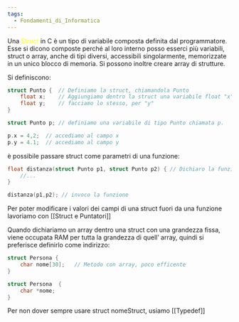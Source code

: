 ```yaml
---
tags:
  - Fondamenti_di_Informatica
---
```

Una <font color="#ffff00">Struct</font> in C è un tipo di variabile composta definita dal programmatore.
Esse si dicono composte perché al loro interno posso esserci più variabili, struct o array, anche di tipi diversi, accessibili singolarmente, memorizzate in un unico blocco di memoria.
Si possono inoltre creare array di strutture.

Si definiscono:

```C
struct Punto {  // Definiamo la struct, chiamandola Punto
	float x;    // Aggiungiamo dentro la struct una variabile float "x"
	float y;    // facciamo lo stesso, per "y"
}

struct Punto p; // definiamo una variabile di tipo Punto chiamata p.

p.x = 4,2;  // accediamo al campo x
p.y = 4.1;  // accediamo al campo y

```

è possibile passare struct come parametri di una funzione:

```C
float distanza(struct Punto p1, struct Punto p2) { // Dichiaro la funzione
	//...
}

distanza(p1,p2); // invoco la funzione
```

Per poter modificare i valori dei campi di una struct fuori da una funzione lavoriamo con [[Struct e Puntatori]]

Quando dichiariamo un array dentro una struct con una grandezza fissa, viene occupata RAM per tutta la grandezza di quell’ array, quindi si preferisce definirlo come indirizzo:

```C
struct Persona {
	char nome[30];   // Metodo con array, poco efficente
}

struct Persona  {
	char *nome;
}             
```

Per non dover sempre usare struct nomeStruct, usiamo [[Typedef]]